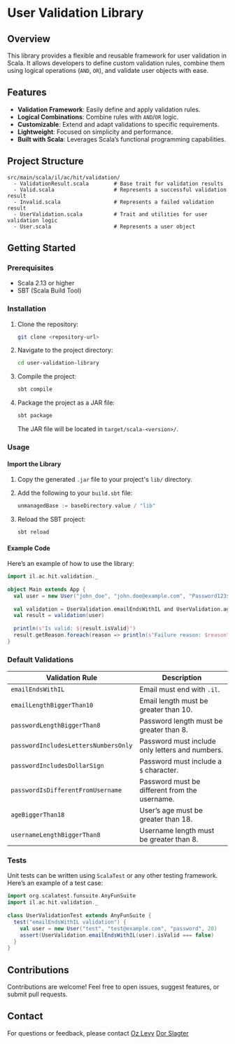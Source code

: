 # User Validation Library
 
## Overview
 
This library provides a flexible and reusable framework for user validation in Scala. It allows developers to define custom validation rules, combine them using logical operations (`AND`, `OR`), and validate user objects with ease.
 
## Features
 
- **Validation Framework**: Easily define and apply validation rules.
- **Logical Combinations**: Combine rules with `AND`/`OR` logic.
- **Customizable**: Extend and adapt validations to specific requirements.
- **Lightweight**: Focused on simplicity and performance.
- **Built with Scala**: Leverages Scala’s functional programming capabilities.
 
## Project Structure
 
```plaintext
src/main/scala/il/ac/hit/validation/
  - ValidationResult.scala        # Base trait for validation results
  - Valid.scala                   # Represents a successful validation result
  - Invalid.scala                 # Represents a failed validation result
  - UserValidation.scala          # Trait and utilities for user validation logic
  - User.scala                    # Represents a user object
```
 
## Getting Started
 
### Prerequisites
 
- Scala 2.13 or higher
- SBT (Scala Build Tool)
 
### Installation
 
1. Clone the repository:
   ```bash
   git clone <repository-url>
   ```
 
2. Navigate to the project directory:
   ```bash
   cd user-validation-library
   ```
 
3. Compile the project:
   ```bash
   sbt compile
   ```
 
4. Package the project as a JAR file:
   ```bash
   sbt package
   ```
   The JAR file will be located in `target/scala-<version>/`.
 
### Usage
 
#### Import the Library
 
1. Copy the generated `.jar` file to your project's `lib/` directory.
2. Add the following to your `build.sbt` file:
   ```scala
   unmanagedBase := baseDirectory.value / "lib"
   ```
 
3. Reload the SBT project:
   ```bash
   sbt reload
   ```
 
#### Example Code
 
Here’s an example of how to use the library:
 
```scala
import il.ac.hit.validation._
 
object Main extends App {
  val user = new User("john_doe", "john.doe@example.com", "Password123$", 25)
 
  val validation = UserValidation.emailEndsWithIL and UserValidation.ageBiggerThan18
  val result = validation(user)
 
  println(s"Is valid: ${result.isValid}")
  result.getReason.foreach(reason => println(s"Failure reason: $reason"))
}
```
 
### Default Validations
 
| Validation Rule                                   | Description                                    |
|--------------------------------------------------|------------------------------------------------|
| `emailEndsWithIL`                                | Email must end with `.il`.                    |
| `emailLengthBiggerThan10`                        | Email length must be greater than 10.         |
| `passwordLengthBiggerThan8`                      | Password length must be greater than 8.       |
| `passwordIncludesLettersNumbersOnly`             | Password must include only letters and numbers. |
| `passwordIncludesDollarSign`                     | Password must include a `$` character.        |
| `passwordIsDifferentFromUsername`                | Password must be different from the username. |
| `ageBiggerThan18`                                | User’s age must be greater than 18.           |
| `usernameLengthBiggerThan8`                      | Username length must be greater than 8.       |
 
### Tests
 
Unit tests can be written using `ScalaTest` or any other testing framework. Here’s an example of a test case:
 
```scala
import org.scalatest.funsuite.AnyFunSuite
import il.ac.hit.validation._
 
class UserValidationTest extends AnyFunSuite {
  test("emailEndsWithIL validation") {
    val user = new User("test", "test@example.com", "password", 20)
    assert(UserValidation.emailEndsWithIL(user).isValid === false)
  }
}
```
 
 
## Contributions
 
Contributions are welcome! Feel free to open issues, suggest features, or submit pull
requests.
 
 
## Contact
 
For questions or feedback, please contact 
[Oz Levy](mailto:ozlevy2@gmail.com)
[Dor Slagter](mailto:dslagter99@gmail.com)
